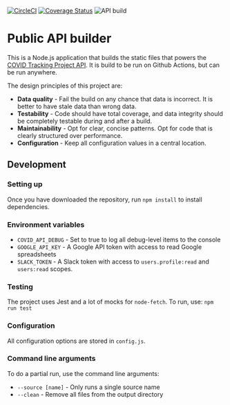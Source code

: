 [![CircleCI](https://circleci.com/gh/COVID19Tracking/covid-public-api-build.svg?style=svg)](https://circleci.com/gh/COVID19Tracking/covid-public-api-build) [![Coverage Status](https://coveralls.io/repos/github/COVID19Tracking/covid-public-api-build/badge.svg?branch=master)](https://coveralls.io/github/COVID19Tracking/covid-public-api-build?branch=master) ![API build](https://github.com/COVID19Tracking/covid-public-api-build/workflows/API%20build/badge.svg)

# Public API builder

This is a Node.js application that builds the static files that powers the [COVID Tracking Project API](https://covidtracking.com/api/). It is build to be run on Github Actions, but can be run anywhere.

The design principles of this project are:

- **Data quality** - Fail the build on any chance that data is incorrect. It is better to have stale data than wrong data.
- **Testability** - Code should have total coverage, and data integrity should be completely testable during and after a build.
- **Maintainability** - Opt for clear, concise patterns. Opt for code that is clearly structured over performance.
- **Configuration** - Keep all configuration values in a central location.

## Development

### Setting up

Once you have downloaded the repository, run `npm install` to install dependencies.

### Environment variables

- `COVID_API_DEBUG` - Set to true to log all debug-level items to the console
- `GOOGLE_API_KEY` - A Google API token with access to read Google spreadsheets
- `SLACK_TOKEN` - A Slack token with access to `users.profile:read` and `users:read` scopes.

### Testing

The project uses Jest and a lot of mocks for `node-fetch`. To run, use: `npm run test`

### Configuration

All configuration options are stored in `config.js`.

### Command line arguments

To do a partial run, use the command line arguments:

- `--source [name]` - Only runs a single source name
- `--clean` - Remove all files from the output directory
